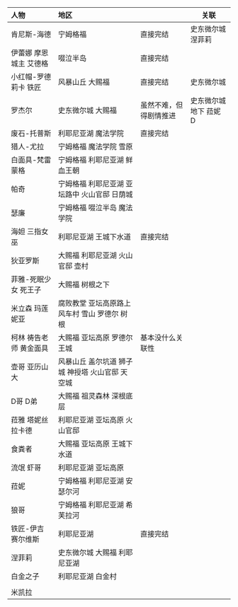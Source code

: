 
| 人物           | 地区                         |             | 关联           |
| :----------- | :------------------------- | :---------- | ------------ |
| 肯尼斯-海德       | 宁姆格福                       | 直接完结        | 史东微尔城 涅菲莉    |
| 伊蕾娜 摩恩城主 艾德格 | 啜泣半岛                       | 直接完结        |              |
| 小红帽-罗德莉卡 铁匠  | 风暴山丘 大赐福                   | 直接完结        | 史东微尔城        |
| 罗杰尔          | 史东微尔城 大赐福                  | 虽然不难，但得剧情推进 | 史东微尔城地下 菈妮 D |
| 废石-托普斯       | 利耶尼亚湖 魔法学院                 | 直接完结        |              |
| 猎人-尤拉        | 宁姆格福 魔法学院 雪原               |             |              |
| 白面具-梵雷 蒙格    | 宁姆格福 利耶尼亚湖 鲜血王朝            |             |              |
| 帕奇           | 宁姆格福 利耶尼亚湖 亚坛路中 火山官邸 日荫城   |             |              |
| 瑟廉           | 宁姆格福 啜泣半岛 魔法学院             |             |              |
| 海妲 三指女巫      | 利耶尼亚湖 王城下水道                | 直接完结        |              |
| 狄亚罗斯         | 大赐福 利耶尼亚湖 火山官邸 壶村          |             |              |
| 菲雅-死眠少女 死王子  | 大赐福 树根之下                   |             |              |
| 米立森  玛莲妮亚    | 腐败教堂 亚坛高原路上 风车村 雪山 罗德尔 树根  |             |              |
| 柯林 祷告老师 黄金面具 | 大赐福 亚坛高原 罗德尔王城             | 基本没什么关联性    |              |
| 壶哥 亚历山大      | 风暴山丘 盖尔坑道 狮子城 神授塔 火山官邸 天空城 |             |              |
| D哥 D弟        | 大赐福 祖灵森林 深根底层              |             |              |
| 菈雅 塔妮丝 拉卡德   | 利耶尼亚湖 亚坛高原 火山官邸            |             |              |
| 食粪者          | 大赐福 亚坛高原 王城下水道             |             |              |
| 流氓 虾哥        | 利耶尼亚湖 亚坛高原                 |             |              |
| 菈妮           | 宁姆格福 利耶尼亚湖 安瑟尔河            |             |              |
| 狼哥           | 宁姆格福 利耶尼亚湖 希芙拉河            |             |              |
| 铁匠-伊吉 赛尔维斯   | 利耶尼亚湖                      | 直接完结        |              |
| 涅菲莉          | 史东微尔城 大赐福 利耶尼亚湖            |             |              |
| 白金之子         | 利耶尼亚湖 白金村                  |             |              |
|              |                            |             |              |
| 米凯拉          |                            |             |              |

 


